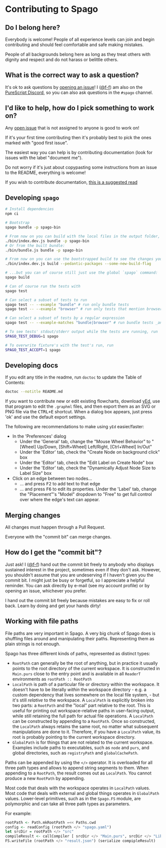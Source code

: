 # Contributing to Spago


## Do I belong here?

Everybody is welcome! People of all experience levels can join and begin contributing and
should feel comfortable and safe making mistakes.

People of all backgrounds belong here as long as they treat others with dignity
and respect and do not harass or belittle others.


## What is the correct way to ask a question?

It's ok to ask questions by [opening an issue][spago-issues]!
I ([@f-f][f-f]) am also on the [PureScript Discord][discord], so you can also ask
questions in the `#spago` channel.


## I'd like to help, how do I pick something to work on?

Any [open issue][spago-issues] that is not assigned to anyone is good to work on!

If it's your first time contributing then it's probably best to pick the ones marked
with "good first issue".

The easiest way you can help is by contributing documentation (look for issues with
the label "document me").

Do not worry if it's just about copypasting some instructions from an issue to the README,
everything is welcome!

If you wish to contribute documentation, [this is a suggested read](https://www.divio.com/blog/documentation/)

## Developing `spago`

```bash
# Install dependencies
npm ci

# Bootstrap
spago bundle -p spago-bin

# From now on you can build with the local files in the output folder, e.g.:
./bin/index.dev.js bundle -p spago-bin
# Or from the built bundle:
./bin/bundle.js bundle -p spago-bin

# From now on you can use the bootstrapped build to see the changes you make:
./bin/index.dev.js build --pedantic-packages --some-new-build-flag

# ...but you can of course still just use the global `spago` command:
spago build

# Can of course run the tests with
spago test

# Can select a subset of tests to run
spago test -- --example "bundle" # run only bundle tests
spago test -- --example "browser" # run only tests that mention browser in their name

# Can select a subset of tests by a regular expression
spago test -- --example-matches "bundle|browser" # run bundle tests _and_ those that mention browser

# To see tests' stdout/stderr output while the tests are running, run
SPAGO_TEST_DEBUG=1 spago

# To overwrite fixture's with the test's run, run
SPAGO_TEST_ACCEPT=1 spago
```

## Developing docs

If you edit any title in the readme, run `doctoc` to update the Table of Contents:

```bash
doctoc --notitle README.md
```

If you want to contribute new or edit existing flowcharts, download [yEd](https://www.yworks.com/products/yed), use that program to edit the `.graphml` files, and then export them as an SVG or PNG file via the <kbd>CTRL+E</kbd> shortcut. When a dialog box appears, just press 'ok' and use the default export settings.

The following are recommendations to make using `yEd` easier/faster:
- In the 'Preferences' dialog
    - Under the 'General' tab, change the "Mouse Wheel Behavior" to "[Wheel] Up/Down, [Shift+Wheel] Left/Right, [Ctrl+Wheel] In/Out"
    - Under the 'Editor' tab, check the "Create Node on background click" box
    - Under the 'Editor' tab, check the "Edit Label on Create Node" box
    - Under the 'Editor' tab, check the "Dynamically Adjust Node Size to Label Size" box
- Click on an edge between two nodes...
    - ... and press <kbd>F2</kbd> to add text to that edge
    - ... and press <kbd>F6</kbd> to edit its properties. Under the 'Label' tab, change the "Placement"'s "Model" dropdown to "Free" to get full control over where the edge's text can appear.

## Merging changes

All changes must happen through a Pull Request.

Everyone with the "commit bit" can merge changes.

## How do I get the "commit bit"?

Just ask!  I ([@f-f][f-f]) hand out the commit bit freely to anybody who
displays sustained interest in the project, sometimes even if they don't ask.
However, you shouldn't assume that you are undeserving if I haven't given you
the commit bit.  I might just be busy or forgetful, so I appreciate a helpful
reminder.  You can ask directly by e-mail (see my account profile) or by opening
an issue, whichever you prefer.

I hand out the commit bit freely because mistakes are easy to fix or roll back.
Learn by doing and get your hands dirty!


[f-f]: https://github.com/f-f
[discord]: https://purescript.org/chat
[spago-issues]: https://github.com/purescript/spago/issues

## Working with file paths

File paths are very important in Spago. A very big chunk of Spago does is
shuffling files around and manipulating their paths. Representing them as plain
strings is not enough.

Spago has three different kinds of paths, represented as distinct types:

- `RootPath` can generally be the root of anything, but in practice it usually
  points to the root directory of the current workspace. It is constructed in
  `Main.purs` close to the entry point and is available in all `ReaderT`
  environments as `rootPath :: RootPath`
- `LocalPath` is path of a particular file or directory within the workspace. It
  doesn't have to be literally _within_ the workspace directory - e.g. a custom
  dependency that lives somewhere on the local file system, - but it's still
  _relative_ to the workspace. A `LocalPath` is explicitly broken into two
  parts: a `RootPath` and the "local" part relative to the root. This is useful
  for printing out workspace-relative paths in user-facing output, while still
  retaining the full path for actual file operations. A `LocalPath` can be
  constructed by appending to a `RootPath`. Once so constructed, the `LocalPath`
  always retains the same root, no matter what subsequent manipulations are done
  to it. Therefore, if you have a `LocalPath` value, its root is probably
  pointing to the current workspace directory.
- `GlobalPath` is for things that are not related to the current workspace.
  Examples include paths to executables, such as `node` and `purs`, and global
  directories, such as `registryPath` and `globalCachePath`.

Paths can be appended by using the `</>` operator. It is overloaded for all
three path types and allows to append string segments to them. When appending to
a `RootPath`, the result comes out as `LocalPath`. You cannot produce a new
`RootPath` by appending.

Most code that deals with the workspace operates in `LocalPath` values. Most
code that deals with external and global things operates in `GlobalPath` values.
Lower-level primitives, such as in the `Spago.FS` module, are polymorphic and
can take all three path types as parameters.

For example:

```haskell
rootPath <- Path.mkRootPath =<< Paths.cwd
config <- readConfig (rootPath </> "spago.yaml")
let srcDir = rootPath </> "src"
compileResult <- callCompiler [ srcDir </> "Main.purs", srcDir </> "Lib.purs" ]
FS.writeFile (rootPath </> "result.json") (serialize compipleResult)
```